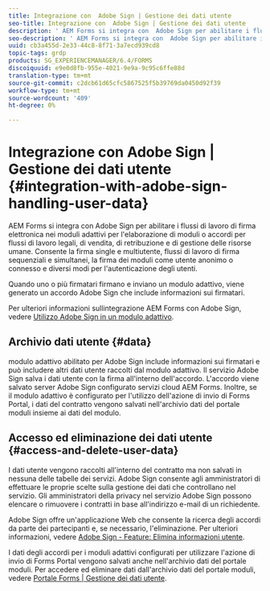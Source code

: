 ```yaml
---
title: Integrazione con  Adobe Sign | Gestione dei dati utente
seo-title: Integrazione con  Adobe Sign | Gestione dei dati utente
description: ' AEM Forms si integra con  Adobe Sign per abilitare i flussi di lavoro di firma elettronica nei moduli adattivi per l''elaborazione di moduli o accordi per flussi di lavoro legali, di vendita, di retribuzione e di gestione delle risorse umane. Approfondisci i dati utente, gli archivi dati e accedi ed elimina i dati utente.'
seo-description: ' AEM Forms si integra con  Adobe Sign per abilitare i flussi di lavoro di firma elettronica nei moduli adattivi per l''elaborazione di moduli o accordi per flussi di lavoro legali, di vendita, di retribuzione e di gestione delle risorse umane. Approfondisci i dati utente, gli archivi dati e accedi ed elimina i dati utente.'
uuid: cb3a455d-2e33-44c8-8f71-3a7ecd939cd8
topic-tags: grdp
products: SG_EXPERIENCEMANAGER/6.4/FORMS
discoiquuid: e9e0d8fb-955e-4021-9e9a-9c95c6ffe88d
translation-type: tm+mt
source-git-commit: c2dcb61d65cfc5867525f5b39769da0450d92f39
workflow-type: tm+mt
source-wordcount: '409'
ht-degree: 0%

---
```



# Integrazione con  Adobe Sign | Gestione dei dati utente {#integration-with-adobe-sign-handling-user-data}

 AEM Forms si integra con  Adobe Sign per abilitare i flussi di lavoro di firma elettronica nei moduli adattivi per l&#39;elaborazione di moduli o accordi per flussi di lavoro legali, di vendita, di retribuzione e di gestione delle risorse umane. Consente la firma single e multiutente, flussi di lavoro di firma sequenziali e simultanei, la firma dei moduli come utente anonimo o connesso e diversi modi per l&#39;autenticazione degli utenti.

Quando uno o più firmatari firmano e inviano un modulo adattivo, viene generato un accordo Adobe Sign  che include informazioni sui firmatari.

Per ulteriori informazioni sullintegrazione AEM Forms con  Adobe Sign, vedere [Utilizzo  Adobe Sign in un modulo adattivo](/help/forms/using/working-with-adobe-sign.md).

## Archivio dati utente {#data}

 modulo adattivo abilitato per Adobe Sign include informazioni sui firmatari e può includere altri dati utente raccolti dal modulo adattivo. Il servizio Adobe Sign  salva i dati utente con la firma all&#39;interno dell&#39;accordo. L&#39;accordo viene salvato  server Adobe Sign configurato  servizi cloud AEM Forms. Inoltre, se il modulo adattivo è configurato per l&#39;utilizzo dell&#39;azione di invio di Forms Portal, i dati del contratto vengono salvati nell&#39;archivio dati del portale moduli insieme ai dati del modulo.

## Accesso ed eliminazione dei dati utente {#access-and-delete-user-data}

I dati utente vengono raccolti all&#39;interno del contratto ma non salvati in nessuna delle tabelle dei servizi.  Adobe Sign consente agli amministratori di effettuare le proprie scelte sulla gestione dei dati che controllano nel servizio. Gli amministratori della privacy nel  servizio Adobe Sign possono elencare o rimuovere i contratti in base all&#39;indirizzo e-mail di un richiedente.

 Adobe Sign offre un&#39;applicazione Web che consente la ricerca degli accordi da parte dei partecipanti e, se necessario, l&#39;eliminazione. Per ulteriori informazioni, vedere [ Adobe Sign - Feature: Elimina informazioni utente](https://helpx.adobe.com/sign/help/adobesign_gdpr_user_deletion.html).

I dati degli accordi per i moduli adattivi configurati per utilizzare l&#39;azione di invio di Forms Portal vengono salvati anche nell&#39;archivio dati del portale moduli. Per accedere ed eliminare dati dall&#39;archivio dati del portale moduli, vedere [Portale Forms | Gestione dei dati utente](/help/forms/using/forms-portal-handling-user-data.md).

